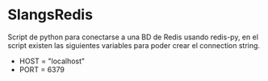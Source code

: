 # SlangsRedis


Script de python para conectarse a una BD de Redis usando redis-py, en el script existen las siguientes variables para poder crear el connection string.

- HOST = "localhost"
- PORT = 6379
